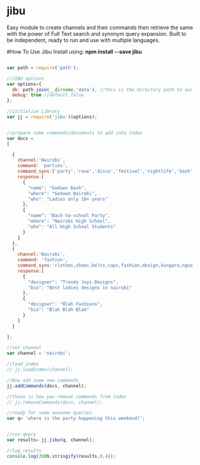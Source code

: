 # jibu
Easy module to create channels and their commands then retrieve the same with the power of Full Text search and synonym query expansion. Built to be independent, ready to run and use with multiple languages.

#How To Use Jibu
Install using: **npm install --save jibu**

```javascript

var path = require('path');

//JIBU options
var options={
  db: path.join(__dirname,'data'), //this is the directory path to our index/db
  debug: true //default false
};

//initialize Library
var jj = require('jibu')(options);


//prepare some commands/documents to add into index
var docs =
[

  {
    channel:'Nairobi',
    command: 'parties',
    command_syns:['party','rave','disco','festival','nightlife','bash','food','drinks','ALCOHOL***'],
    response:[
      {
        "name": "Godown Bash",
        "where": "Godown Nairobi",
        "who": "Ladies only 18+ years"
      },
      {
        "name": "Back-to-school Party",
        "where": "Nairobi High School",
        "who": "All High School Students"
      }
    ]
  },
  {
    channel:'Nairobi',
    command: 'fashion',
    command_syns:'clothes,shoes,belts,caps,fashion,design,kungara,nguo,kofia,kitenge'.split(','),
    response:[
      {
        "designer": "Trendy Joys Designs",
        "bio": "Best ladies designs in nairobi"
      },
      {
        "designer": "Blah Fashions",
        "bio": "Blah Blah Blah"
      }
    ]
  }

];

//set channel
var channel = 'nairobi';

//load index
// jj.loadIndex(channel);

//Now add some new commands
jj.addCommands(docs, channel);

//these is how you remove commands from index
// jj.removeCommands(docs, channel);

//ready for some awesome queries
var q= 'where is the party happening this weekend?';


//run query
var results= jj.jibu(q, channel);

//log results
console.log(JSON.stringify(results,0,4));



```
